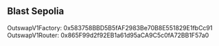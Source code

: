 ## Blast Sepolia

OutswapV1Factory: 0x583758BBD5B5fAF2983Be70B8E551829E1fbCc91  
OutswapV1Router: 0x865F99d2f92EB1a61d95aCA9C5c0fA72BB1F57a0  
